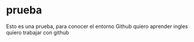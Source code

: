 # prueba
Esto es una prueba, para conocer el entorno Github
quiero aprender ingles 
quiero trabajar con github